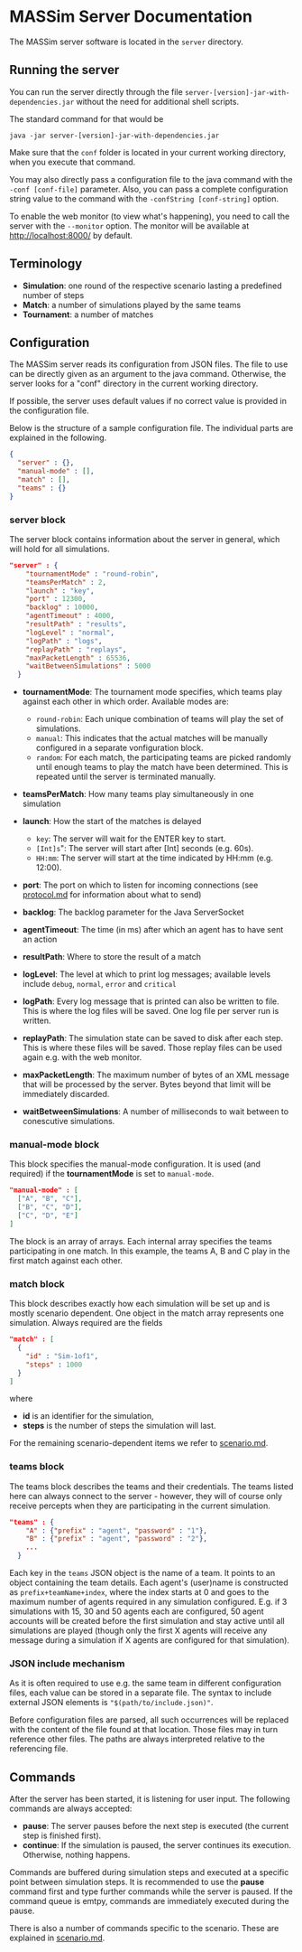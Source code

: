 # MASSim Server Documentation

The MASSim server software is located in the `server` directory.

## Running the server

You can run the server directly through the file
`server-[version]-jar-with-dependencies.jar` without the need for additional
shell scripts.

The standard command for that would be

`java -jar server-[version]-jar-with-dependencies.jar`

Make sure that the `conf` folder is located in your current working directory,
when you execute that command.

You may also directly pass a configuration file to the java command with the
`-conf [conf-file]` parameter. Also, you can pass a complete configuration
string value to the command with the `-confString [conf-string]` option.

To enable the web monitor (to view what's happening), you need to call the
server with the `--monitor` option.
The monitor will be available at [http://localhost:8000/](http://localhost:8000/) by default.

## Terminology

* __Simulation__: one round of the respective scenario lasting a predefined number of steps
* __Match__: a number of simulations played by the same teams
* __Tournament__: a number of matches

## Configuration

The MASSim server reads its configuration from JSON files. The file to use can
be directly given as an argument to the java command. Otherwise, the server
looks for a "conf" directory in the current working directory.

If possible, the server uses default values if no correct value is provided in the configuration file.

Below is the structure of a sample configuration file. The individual parts are
explained in the following.

```JSON
{
  "server" : {},
  "manual-mode" : [],
  "match" : [],
  "teams" : {}
}
```

### server block

The server block contains information about the server in general, which will hold for all simulations.

```JSON
"server" : {
    "tournamentMode" : "round-robin",
    "teamsPerMatch" : 2,
    "launch" : "key",
    "port" : 12300,
    "backlog" : 10000,
    "agentTimeout" : 4000,
    "resultPath" : "results",
    "logLevel" : "normal",
    "logPath" : "logs",
    "replayPath" : "replays",
    "maxPacketLength" : 65536,
    "waitBetweenSimulations" : 5000
  }
```

* __tournamentMode__: The tournament mode specifies, which teams play against each other in which order. Available modes are:
  * `round-robin`: Each unique combination of teams will play the set of simulations.
  * `manual`: This indicates that the actual matches will be manually configured in a separate vonfiguration block.
  * `random`: For each match, the participating teams are picked randomly until enough teams to play the match have been determined. This is repeated until the server is terminated manually.

* __teamsPerMatch__: How many teams play simultaneously in one simulation
* __launch__: How the start of the matches is delayed
  * `key`: The server will wait for the ENTER key to start.
  * `[Int]s`": The server will start after [Int] seconds (e.g. 60s).
  * `HH:mm`: The server will start at the time indicated by HH:mm (e.g. 12:00).

* __port__: The port on which to listen for incoming connections (see [protocol.md](protocol.md) for information about what to send)

* __backlog__: The backlog parameter for the Java ServerSocket

* __agentTimeout__: The time (in ms) after which an agent has to have sent an action

* __resultPath__: Where to store the result of a match

* __logLevel__: The level at which to print log messages; available levels include `debug`, `normal`, `error` and `critical`

* __logPath__: Every log message that is printed can also be written to file. This is where the log files will be saved. One log file per server run is written.

* __replayPath__: The simulation state can be saved to disk after each step. This is where these files will be saved. Those replay files can be used again e.g. with the web monitor.

* __maxPacketLength__: The maximum number of bytes of an XML message that will be processed by the server. Bytes beyond that limit will be immediately discarded.

* __waitBetweenSimulations__: A number of milliseconds to wait between to conescutive simulations.

### manual-mode block

This block specifies the manual-mode configuration. It is used (and required) if the __tournamentMode__ is set to `manual-mode`.

```JSON
"manual-mode" : [
  ["A", "B", "C"],
  ["B", "C", "D"],
  ["C", "D", "E"]
]
```

The block is an array of arrays. Each internal array specifies the teams participating in one match.
In this example, the teams A, B and C play in the first match against each other.

### match block

This block describes exactly how each simulation will be set up and is mostly scenario dependent. One object in the match array represents one simulation.
Always required are the fields

```JSON
"match" : [
  {
    "id" : "Sim-1of1",
    "steps" : 1000
  }
]
```

where

* __id__ is an identifier for the simulation,
* __steps__ is the number of steps the simulation will last.

For the remaining scenario-dependent items we refer to [scenario.md](scenario.md).

### teams block

The teams block describes the teams and their credentials. The teams listed here can always connect to the server - however, they will of course only receive percepts when they are participating in the current simulation.

```JSON
"teams" : {
    "A" : {"prefix" : "agent", "password" : "1"},
    "B" : {"prefix" : "agent", "password" : "2"},
    ...
  }
```

Each key in the ```teams``` JSON object is the name of a team. It points to an object containing the team details. Each agent's (user)name is constructed as `prefix+teamName+index`, where the index starts at 0 and goes to the maximum number of agents required in any simulation configured. 
E.g. if 3 simulations with 15, 30 and 50 agents each are configured, 50 agent accounts will be created before the first simulation and stay active until all simulations are played (though only the first X agents will receive any message during a simulation if X agents are configured for that simulation).

### JSON include mechanism

As it is often required to use e.g. the same team in different configuration files, each value can be stored in a separate file. The syntax to include external JSON elements is ```"$(path/to/include.json)"```.

Before configuration files are parsed, all such occurrences will be replaced with the content of the file found at that location. Those files may in turn reference other files. The paths are always interpreted relative to the referencing file.

## Commands

After the server has been started, it is listening for user input. The following commands are always accepted:

* __pause__: The server pauses before the next step is executed (the current step is finished first).
* __continue__: If the simulation is paused, the server continues its execution. Otherwise, nothing happens.

Commands are buffered during simulation steps and executed at a specific point between simulation steps. It is recommended to use the __pause__ command first and type further commands while the server is paused. If the command queue is emtpy, commands are immediately executed during the pause.

There is also a number of commands specific to the scenario. These are explained in [scenario.md](scenario.md).
